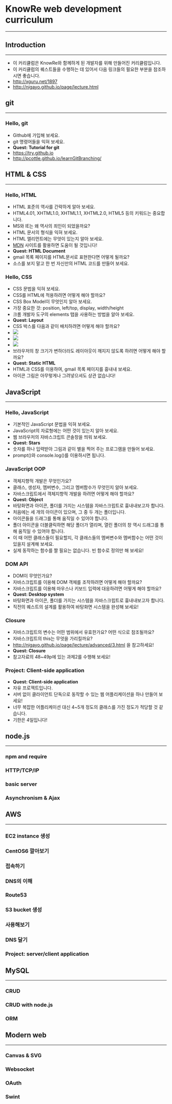 # KnowRe web development curriculum
---

## Introduction
---
- 이 커리큘럼은 KnowRe와 함께하게 된 개발자를 위해 만들어진 커리큘럼입니다.
- 이 커리큘럼의 퀘스트들을 수행하는 데 있어서 다음 링크들의 필요한 부분을 참조하시면 좋습니다.
 - http://xguru.net/1897
 - http://nigayo.github.io/page/lecture.html


## git
---
### Hello, git
- Github에 가입해 보세요.
- git 명령어들을 익혀 보세요.
- **Quest: Tutorial for git**
 - https://try.github.io
 - http://pcottle.github.io/learnGitBranching/


## HTML & CSS
---
### Hello, HTML
- HTML 표준의 역사를 간략하게 알아 보세요.
 - HTML4.01, XHTML1.0, XHTML1.1, XHTML2.0, HTML5 등의 키워드는 중요합니다.
 - MS와 IE는 왜 역사의 죄인이 되었을까요?
- HTML 문서의 형식을 익혀 보세요.
- HTML 엘리먼트에는 무엇이 있는지 알아 보세요.
- [MDN](https://developer.mozilla.org/ko/docs/Web/HTML) 사이트를 활용하면 도움이 될 것입니다!
- **Quest: HTML Document**
 - gmail 목록 페이지를 HTML문서로 표현한다면 어떻게 될까요?
 - 소스를 보지 말고 한 번 자신만의 HTML 코드를 만들어 보세요.

### Hello, CSS
- CSS 문법을 익혀 보세요.
- CSS를 HTML에 적용하려면 어떻게 해야 할까요?
- CSS Box Model이 무엇인지 알아 보세요.
 - 가장 중요한 것: position, left/top, display, width/height
- 크롬 개발자 도구의 elements 탭을 사용하는 방법을 알아 보세요.
- **Quest: Layout**
 - CSS 박스를 다음과 같이 배치하려면 어떻게 해야 할까요?
  - ![](cssLayout.001.png)
  - ![](cssLayout.002.png)
  - ![](cssLayout.003.png)
 - 브라우저의 창 크기가 변하더라도 레이아웃이 깨지지 않도록 하려면 어떻게 해야 할까요?
- **Quest: Static HTML**
 - HTML과 CSS를 이용하여, gmail 목록 페이지를 흉내내 보세요.
 - 아이콘 그림은 아무렇게나 그려넣으셔도 상관 없습니다!


## JavaScript
---
### Hello, JavaScript
- 기본적인 JavaScript 문법을 익혀 보세요.
- JavaScript의 자료형에는 어떤 것이 있는지 알아 보세요.
- 웹 브라우저의 자바스크립트 콘솔창을 띄워 보세요.
- **Quest: Stars**
 - 숫자를 하나 입력받아 그림과 같이 별을 찍어 주는 프로그램을 만들어 보세요.
 - prompt()와 console.log()를 이용하시면 됩니다.

### JavaScript OOP
- 객체지향적 개발은 무엇인가요?
 - 클래스, 생성자, 멤버변수, 그리고 멤버함수가 무엇인지 알아 보세요.
 - 자바스크립트에서 객체지향적 개발을 하려면 어떻게 해야 할까요?
- **Quest: Object**
 - 바탕화면과 아이콘, 폴더를 가지는 시스템을 자바스크립트로 흉내내보고자 합니다.
  - 처음에는 세 개의 아이콘이 있으며, 그 중 두 개는 폴더입니다.
  - 아이콘들을 드래그를 통해 움직일 수 있어야 합니다.
  - 폴더 아이콘을 더블클릭하면 해당 폴더가 열리며, 열린 폴더의 창 역시 드래그를 통해 움직일 수 있어야 합니다.
 - 이 때 어떤 클래스들이 필요할지, 각 클래스들의 멤버변수와 멤버함수는 어떤 것이 있을지 설계해 보세요.
 - 실제 동작하는 함수를 짤 필요는 없습니다. 빈 함수로 정의만 해 보세요!

### DOM API
- DOM이 무엇인가요?
- 자바스크립트를 이용해 DOM 객체를 조작하려면 어떻게 해야 할까요?
- 자바스크립트를 이용해 마우스나 키보드 입력에 대응하려면 어떻게 해야 할까요?
- **Quest: Desktop system**
 - 바탕화면과 아이콘, 폴더를 가지는 시스템을 자바스크립트로 흉내내보고자 합니다.
 - 직전의 퀘스트의 설계를 활용하여 바탕화면 시스템을 완성해 보세요!

### Closure
- 자바스크립트의 변수는 어떤 범위에서 유효한가요? 어떤 식으로 참조될까요?
- 자바스크립트의 this는 무엇을 가리킬까요?
- http://nigayo.github.io/page/lecture/advanced/3.html 을 참고하세요!
- **Quest: Closure**
 - 참고자료의 48~49p에 있는 과제2를 수행해 보세요!

### Project: Client-side application
- **Quest: Client-side application**
 - 자유 프로젝트입니다.
 - 서버 없이 클라이언트 단독으로 동작할 수 있는 웹 어플리케이션을 하나 만들어 보세요!
 - 너무 복잡한 어플리케이션 대신 4~5개 정도의 클래스를 가진 정도가 적당할 것 같습니다.
 - 기한은 4일입니다!


## node.js
---
### npm and require

### HTTP/TCP/IP

### basic server

### Asynchronism & Ajax


## AWS
---
### EC2 instance 생성

### CentOS6 깔아보기

### 접속하기


### DNS의 이해

### Route53


### S3 bucket 생성

### 사용해보기

### DNS 달기

### Project: server/client application


## MySQL
---
### CRUD

### CRUD with node.js

### ORM


## Modern web
---
### Canvas & SVG

### Websocket

### OAuth

### Swint
